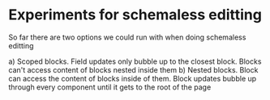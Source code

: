 # Experiments for schemaless editting

So far there are two options we could run with when doing schemaless editting

a) Scoped blocks. Field updates only bubble up to the closest block. Blocks can't access content of blocks nested inside them
b) Nested blocks. Block can access the content of blocks inside of them. Block updates bubble up through every component until it gets to the root of the page
